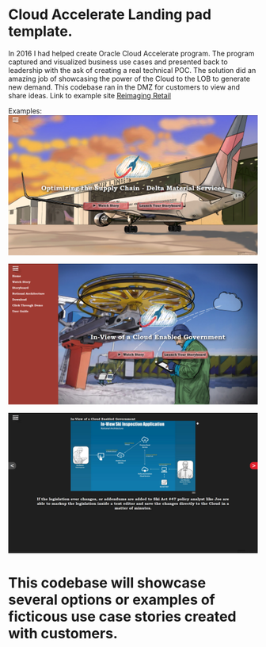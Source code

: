 # Cloud Accelerate Landing pad template.
In 2016 I had helped create Oracle Cloud Accelerate program. The program captured and visualized business use cases and presented back to leadership with the ask of creating a real technical POC. The solution did an amazing job of showcasing the power of the Cloud to the LOB to generate new demand. This codebase ran in the DMZ for customers to view and share ideas. Link to example site [Reimaging Retail](https://chipbaber.github.io/CloudAccelerateLandingPad/#)

Examples:
![](images/readme/README-5e099683.png)

![](images/readme/README-792fe4c0.png)

![](images/readme/README-db983298.png)

# This codebase will showcase several options or examples of ficticous use case stories created with customers.
